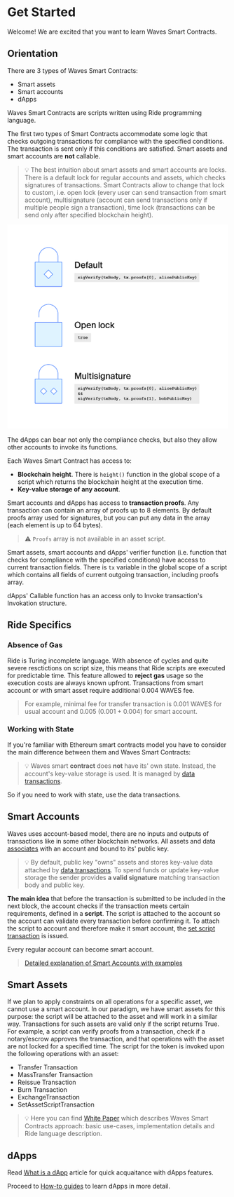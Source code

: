 # Get Started

Welcome! We are excited that you want to learn Waves Smart Contracts.

## Orientation

There are 3 types of Waves Smart Contracts:

* Smart assets
* Smart accounts
* dApps

Waves Smart Contracts are scripts written using Ride programming language.

The first two types of Smart Contracts accommodate some logic that checks outgoing transactions for compliance with the specified conditions. The transaction is sent only if this conditions are satisfied. Smart assets and smart accounts are **not** callable.

> :bulb: The best intuition about smart assets and smart accounts are locks. There is a default lock for regular accounts and assets, which checks signatures of transactions. Smart Contracts allow to change that lock to custom, i.e. open lock (every user can send transaction from smart account), multisignature (account can send transactions only if multiple people sign a transaction), time lock (transactions can be send only after specified blockchain height).

![Smart contracts intuition](./_assets/locks.png)

The dApps can bear not only the compliance checks, but also they allow other accounts to invoke its functions.

Each Waves Smart Contract has access to:

* **Blockchain height**. There is `height()` function in the global scope of a script which returns the blockchain height at the execution time.
* **Key-value storage of any account**.

Smart accounts and dApps has access to **transaction proofs**. Any transaction can contain an array of proofs up to 8 elements. By default proofs array used for signatures, but you can put any data in the array (each element is up to 64 bytes).

> :warning: `Proofs` array is not available in an asset script.

Smart assets, smart accounts and dApps' verifier function (i.e. function that checks for compliance with the specified conditions) have access to current transaction fields. There is `tx` variable in the global scope of a script which contains all fields of current outgoing transaction, including proofs array.

dApps' Callable function has an access only to Invoke transaction's Invokation structure.

## Ride Specifics

### Absence of Gas

Ride is Turing incomplete language. With absence of cycles and quite severe resctictions on script size, this means that Ride scripts are executed for predictable time. This feature allowed to **reject gas** usage so the execution costs are always known upfront. Transactions from smart account or with smart asset require additional 0.004 WAVES fee.

> For example, minimal fee for transfer transaction is 0.001 WAVES for usual account and 0.005 (0.001 + 0.004) for smart account.

### Working with State

If you're familiar with Ethereum smart contracts model you have to consider the main difference between them and Waves Smart Contracts:

> :bulb: Waves smart **contract** does **not** have its' own state. Instead, the account's key-value storage is used. It is managed by [data transactions](https://docs.wavesplatform.com/en/blockchain/transaction-type/data-transaction).

So if you need to work with state, use the data transactions.

## Smart Accounts

Waves uses account-based model, there are no inputs and outputs of transactions like in some other blockchain networks. All assets and data [associates](https://docs.wavesplatform.com/en/blockchain/transaction-type/data-transaction) with an account and bound to its' public key.

> :bulb: By default, public key "owns" assets and stores key-value data attached by [data transactions](https://docs.wavesplatform.com/en/blockchain/transaction-type/data-transaction). To spend funds or update key-value storage the sender provides **a valid signature** matching transaction body and public key.

**The main idea** that before the transaction is submitted to be included in the next block, the account checks if the transaction meets certain requirements, defined in a **script**. The script is attached to the account so the account can validate every transaction before confirming it. To attach the script to account and therefore make it smart account, the [set script transaction](/en/blockchain/transaction-type/set-script-transaction.md) is issued.

Every regular account can become smart account.

> [Detailed explanation of Smart Accounts with examples](https://docs.wavesplatform.com/en/building-apps/smart-contracts/what-is-smart-account#account-script-structure)

## Smart Assets

If we plan to apply constraints on all operations for a specific asset, we cannot use a smart account. In our paradigm, we have smart assets for this purpose: the script will be attached to the asset and will work in a similar way. Transactions for such assets are valid only if the script returns True. For example, a script can verify proofs from a transaction, check if a notary/escrow approves the transaction, and that operations with the asset are not locked for a specified time. The script for the token is invoked upon the following operations with an asset:

* Transfer Transaction
* MassTransfer Transaction
* Reissue Transaction
* Burn Transaction
* ExchangeTransaction
* SetAssetScriptTransaction

> :bulb: Here you can find [White Paper](https://wavesplatform.com/files/docs/white_paper_waves_smart_contracts.pdf?cache=b) which describes Waves Smart Contracts approach: basic use-cases, implementation details and Ride language description.

## dApps

Read [What is a dApp](/en/building-apps/smart-contracts/what-is-a-dapp.md) article for quick acquaitance with dApps features.

Proceed to [How-to guides](/en/building-apps/waves-api-and-sdk/examples/) to learn dApps in more detail.